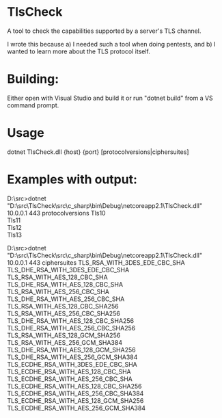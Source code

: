 # TlsCheck
A tool to check the capabilities supported by a server's TLS channel.

I wrote this because a) I needed such a tool when doing pentests, and b) I wanted to learn more about the TLS protocol itself.

# Building:
Either open with Visual Studio and build it or run "dotnet build" from a VS command prompt.

# Usage
dotnet TlsCheck.dll {host} {port} [protocolversions|ciphersuites]

# Examples with output:
D:\src>dotnet "D:\src\TlsCheck\src\c_sharp\bin\Debug\netcoreapp2.1\TlsCheck.dll" 10.0.0.1 443 protocolversions
Tls10  
Tls11  
Tls12  
Tls13  

D:\src>dotnet "D:\src\TlsCheck\src\c_sharp\bin\Debug\netcoreapp2.1\TlsCheck.dll" 10.0.0.1 443 ciphersuites
TLS_RSA_WITH_3DES_EDE_CBC_SHA  
TLS_DHE_RSA_WITH_3DES_EDE_CBC_SHA  
TLS_RSA_WITH_AES_128_CBC_SHA  
TLS_DHE_RSA_WITH_AES_128_CBC_SHA  
TLS_RSA_WITH_AES_256_CBC_SHA  
TLS_DHE_RSA_WITH_AES_256_CBC_SHA  
TLS_RSA_WITH_AES_128_CBC_SHA256  
TLS_RSA_WITH_AES_256_CBC_SHA256  
TLS_DHE_RSA_WITH_AES_128_CBC_SHA256  
TLS_DHE_RSA_WITH_AES_256_CBC_SHA256  
TLS_RSA_WITH_AES_128_GCM_SHA256  
TLS_RSA_WITH_AES_256_GCM_SHA384  
TLS_DHE_RSA_WITH_AES_128_GCM_SHA256  
TLS_DHE_RSA_WITH_AES_256_GCM_SHA384  
TLS_ECDHE_RSA_WITH_3DES_EDE_CBC_SHA  
TLS_ECDHE_RSA_WITH_AES_128_CBC_SHA  
TLS_ECDHE_RSA_WITH_AES_256_CBC_SHA  
TLS_ECDHE_RSA_WITH_AES_128_CBC_SHA256  
TLS_ECDHE_RSA_WITH_AES_256_CBC_SHA384  
TLS_ECDHE_RSA_WITH_AES_128_GCM_SHA256  
TLS_ECDHE_RSA_WITH_AES_256_GCM_SHA384  
